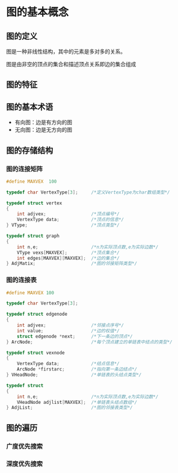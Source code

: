 # 图的基本概念

## 图的定义

图是一种非线性结构，其中的元素是多对多的关系。

图是由非空的顶点的集合和描述顶点关系即边的集合组成

## 图的特征

## 图的基本术语

- 有向图：边是有方向的图
- 无向图：边是无方向的图

## 图的存储结构

### 图的连接矩阵

```c
#define MAXVEX  100

typedef char VertexType[3];		/*定义VertexType为char数组类型*/

typedef struct vertex
{	
	int adjvex;     			/*顶点编号*/
	VertexType data; 			/*顶点的信息*/
} VType;						/*顶点类型*/

typedef struct graph
{
	int n,e;					/*n为实际顶点数,e为实际边数*/
	VType vexs[MAXVEX];			/*顶点集合*/
	int edges[MAXVEX][MAXVEX];	/*边的集合*/
} AdjMatix;						/*图的邻接矩阵类型*/
```

### 图的连接表

```c
#define MAXVEX 100

typedef char VertexType[3];

typedef struct edgenode
{	
	int adjvex;      			/*邻接点序号*/
	int value;  				/*边的权值*/
	struct edgenode *next;		/*下一条边的顶点*/
} ArcNode;						/*每个顶点建立的单链表中结点的类型*/

typedef struct vexnode
{
	VertexType data;       		/*结点信息*/
	ArcNode *firstarc; 			/*指向第一条边结点*/
} VHeadNode;					/*单链表的头结点类型*/

typedef struct 
{
	int n,e;					/*n为实际顶点数,e为实际边数*/
	VHeadNode adjlist[MAXVEX];	/*单链表头结点数组*/
} AdjList; 						/*图的邻接表类型*/
```

## 图的遍历

### 广度优先搜索

### 深度优先搜索

